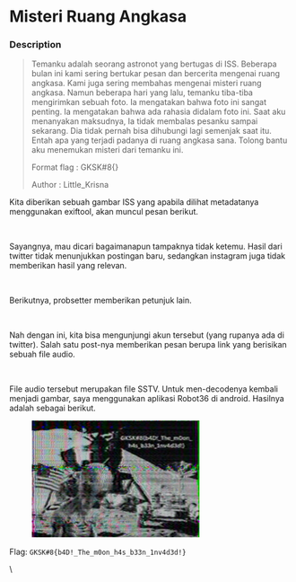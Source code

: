 # Misteri Ruang Angkasa

### Description

> Temanku adalah seorang astronot yang bertugas di ISS. Beberapa bulan ini kami sering bertukar pesan dan bercerita mengenai ruang angkasa. Kami juga sering membahas mengenai misteri ruang angkasa. Namun beberapa hari yang lalu, temanku tiba-tiba mengirimkan sebuah foto. Ia mengatakan bahwa foto ini sangat penting. Ia mengatakan bahwa ada rahasia didalam foto ini. Saat aku menanyakan maksudnya, Ia tidak membalas pesanku sampai sekarang. Dia tidak pernah bisa dihubungi lagi semenjak saat itu. Entah apa yang terjadi padanya di ruang angkasa sana. Tolong bantu aku menemukan misteri dari temanku ini.
>
> Format flag : GKSK#8{}
>
> Author : Little\_Krisna

Kita diberikan sebuah gambar ISS yang apabila dilihat metadatanya menggunakan exiftool, akan muncul pesan berikut.

<figure><img src="https://lh7-us.googleusercontent.com/PSmkWT9HO-Jbz1JtJQPOmjB38XgTgC1JBRKTiVnCyXi97OxEvWGiSIqGSMYjV9gb8LqfXyv7AchwWLrc5F2WdsPvU0PPe_WsLuEhPL8RL_r6vAH8MIYYK9lPCRiYD7uLwkjz2bhAeB3sT_e-t-P2zwU" alt=""><figcaption></figcaption></figure>

Sayangnya, mau dicari bagaimanapun tampaknya tidak ketemu. Hasil dari twitter tidak menunjukkan postingan baru, sedangkan instagram juga tidak memberikan hasil yang relevan.

<figure><img src="https://lh7-us.googleusercontent.com/1WH057_64f6qB7-uTfw8FIGqIdRMqRj-l8404ZU-O27G4SRACrpNbBQh9WF66475bkUo8HK0G6YN8AXwhBkYiwOj6Y1NNFsaGoVBeGbq3HLLP_duUEEyxLu9xzjQd1F8K8TKlVlBiztV_msSknNGQc4" alt=""><figcaption></figcaption></figure>

Berikutnya, probsetter memberikan petunjuk lain.

<figure><img src="https://lh7-us.googleusercontent.com/5Upho3ddovdcfpBBLZPm5RyIwSiPfJdbzqNCyg6yJA-ydrqXKwSl5KPO7jD4Fm_tHMmjK3qMTEB_HVbrWRAi4ImU5lhC5d_DEqjY8sQZN7YHpuQYLVWrLbsG9uUw12GYCC_6teO14u7Pc1hAZk5xhYU" alt=""><figcaption></figcaption></figure>

Nah dengan ini, kita bisa mengunjungi akun tersebut (yang rupanya ada di twitter). Salah satu post-nya memberikan pesan berupa link yang berisikan sebuah file audio.

<figure><img src="https://lh7-us.googleusercontent.com/WDFkVfPrXEdqTH3mRA8pkL0zjdGKbNP4uXUFIdI25AY2n-25U-5AwaAcdF3vfArMfUdFeZg_qwMA-WDSPwDYhy9XUEopgWAOnN5AK9U38W5kEBg5Bv3PdGIhP3s5V945V1PdX4DgQnEfZDHBVJJQ-os" alt=""><figcaption></figcaption></figure>

File audio tersebut merupakan file SSTV. Untuk men-decodenya kembali menjadi gambar, saya menggunakan aplikasi Robot36 di android. Hasilnya adalah sebagai berikut.

<figure><img src="../../../.gitbook/assets/image (2) (1) (1) (1) (1) (1) (1).png" alt=""><figcaption></figcaption></figure>

Flag: `GKSK#8{b4D!_The_m0on_h4s_b33n_1nv4d3d!}`

\
